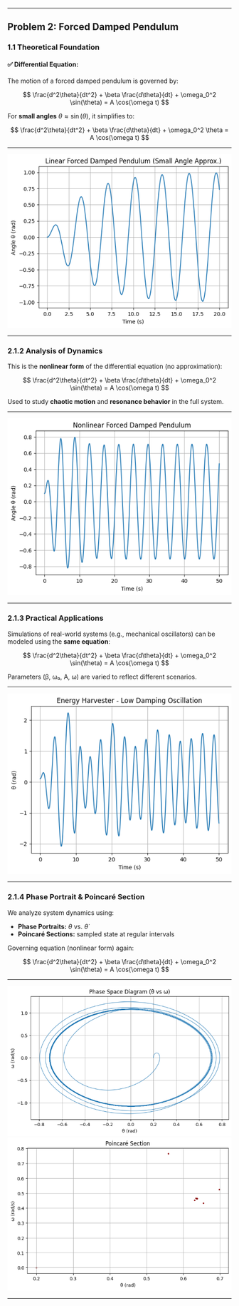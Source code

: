 

---

## **Problem 2: Forced Damped Pendulum**

### **1.1 Theoretical Foundation**

#### ✅ Differential Equation:

The motion of a forced damped pendulum is governed by:

$$
\frac{d^2\theta}{dt^2} + \beta \frac{d\theta}{dt} + \omega_0^2 \sin(\theta) = A \cos(\omega t)
$$

For **small angles** $\theta \approx \sin(\theta)$, it simplifies to:

$$
\frac{d^2\theta}{dt^2} + \beta \frac{d\theta}{dt} + \omega_0^2 \theta = A \cos(\omega t)
$$

---

![alt text](image-5.png)

---

### **2.1.2 Analysis of Dynamics**

This is the **nonlinear form** of the differential equation (no approximation):

$$
\frac{d^2\theta}{dt^2} + \beta \frac{d\theta}{dt} + \omega_0^2 \sin(\theta) = A \cos(\omega t)
$$

Used to study **chaotic motion** and **resonance behavior** in the full system.

---

![alt text](image-6.png)

---

### **2.1.3 Practical Applications**

Simulations of real-world systems (e.g., mechanical oscillators) can be modeled using the **same equation**:

$$
\frac{d^2\theta}{dt^2} + \beta \frac{d\theta}{dt} + \omega_0^2 \sin(\theta) = A \cos(\omega t)
$$

Parameters (β, ω₀, A, ω) are varied to reflect different scenarios.

---

![alt text](image-7.png)

---

### **2.1.4 Phase Portrait & Poincaré Section**

We analyze system dynamics using:

* **Phase Portraits:** $\theta$ vs. $\dot{\theta}$
* **Poincaré Sections:** sampled state at regular intervals

Governing equation (nonlinear form) again:

$$
\frac{d^2\theta}{dt^2} + \beta \frac{d\theta}{dt} + \omega_0^2 \sin(\theta) = A \cos(\omega t)
$$

---

![alt text](image-8.png)
![alt text](image-9.png)

---


